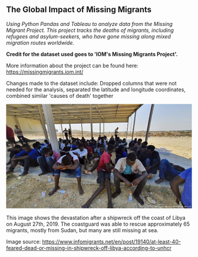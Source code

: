 ## The Global Impact of Missing Migrants
*Using Python Pandas and Tableau to analyze data from the Missing Migrant Project. This project tracks the deaths of migrants, including refugees and asylum-seekers, who have gone missing along mixed migration routes worldwide.*

**Credit for the dataset used goes to 'IOM's Missing Migrants Project'.**

More information about the project can be found here: https://missingmigrants.iom.int/

Changes made to the dataset include: Dropped columns that were not needed for the analysis, separated the latitude and longitude coordinates, combined similar 'causes of death' together

![shipwreck_libya](https://github.com/katelynburke/missing_migrants/blob/master/images/libya_shipwreck.jpg)

This image shows the devastation after a shipwreck off the coast of Libya on August 27th, 2019. The coastguard was able to rescue approximately 65 migrants, mostly from Sudan, but many are still missing at sea. 

Image source: https://www.infomigrants.net/en/post/19140/at-least-40-feared-dead-or-missing-in-shipwreck-off-libya-according-to-unhcr
